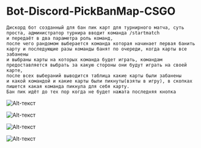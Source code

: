 # Bot-Discord-PickBanMap-CSGO

```
Дискорд бот созданный для бан пик карт для турнирного матча, суть проста, администратор турнира вводит команда /startmatch 
и передаёт в два параметра роль команд,
после чего рандомом выберается команда которая начинает первая банить карту и последующие разы команды банят по очереди, когда карты все забанены 
и выбраны карты на которых команда будет играть, командам предоставляется выбрать за какую стороны они будут играть на своей карте,
после всех выбераний выводится таблица какие карты были забанены 
и какой командой и какие карты были пикнуты(взяты в игру), в скопках пишется какая команда пикнула для себя карту.
Бан пик идёт до тех пор когда не будет нажата последняя кнопка
```

![Alt-текст](https://github.com/Uximy/Bot-Discord-PickBanMap-CSGO/blob/main/screenshot/image_2023-01-20_23-13-53.png?raw=true)

![Alt-текст](https://github.com/Uximy/Bot-Discord-PickBanMap-CSGO/blob/main/screenshot/image_2023-01-22_00-17-42.png?raw=true)

![Alt-текст](https://github.com/Uximy/Bot-Discord-PickBanMap-CSGO/blob/main/screenshot/photo_2023-01-22_00-17-59%20(2).jpg?raw=true)

![Alt-текст](https://github.com/Uximy/Bot-Discord-PickBanMap-CSGO/blob/main/screenshot/photo_2023-01-22_00-17-59.jpg?raw=true)

